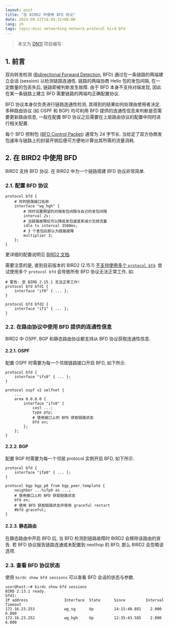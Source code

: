 ```yaml
---
layout: post
title: "在 BIRD2 中使用 BFD 协议"
date: 2024-09-22T18:04:31+08:00
lang: zh
tags: topic:misc networking network-protocol bird bfd
---
```


> 本文为 [DN11](https://dn11.top/) 项目编写.

## 1. 前言

双向转发检测 ([Bidirectional Forward Detection](https://datatracker.ietf.org/doc/html/rfc5880), BFD) 通过在一条链路的两端建立会话 (session) 以检测链路连通性. 链路的两端协商 Hello 包的发包间隔, 在一定数量的包丢失后, 链路即被判断发生故障. 由于 BFD 本身不支持对端发现, 因此在某一条链路上建立 BFD 需要链路的两端均正确配置协议.

BFD 协议本身仅负责进行链路连通性检测, 其得到的结果如何处理由使用者决定. 多种路由协议 (如 OSPF 和 BGP) 均可利用 BFD 提供的连通性信息来判断是否需要更新路由信息, 一般在配置 BFD 协议之后需要在上层路由协议的配置中同时进行相关配置.

每个 BFD 控制包 ([BFD Control Packet](https://datatracker.ietf.org/doc/html/rfc5880#section-4)) 通常为 24 字节长. 当给定了双方协商发包速率与链路上的封装开销后便可方便地计算出其所需的流量消耗.

## 2. 在 BIRD2 中使用 BFD

BIRD2 支持 BFD 协议. 在 BIRD2 中为一个链路搭建 BFD 协议非常简单.

<!-- seo-excerpt-separator -->

### 2.1. 配置 BFD 协议

```plain-text
protocol bfd {
    # 你的链路接口名称
    interface "wg_hgh" {
        # 同时设置期望的对端发包间隔与自己的发包间隔
        interval 2s;
        # 当链路故障后可以降低发包速度来减少无效流量
        idle tx interval 3500ms;
        # 3 个丢包后即认为链路故障
        multiplier 3;
    };
}
```

更详细的配置说明见 [BIRD2 文档](https://bird.network.cz/doc/bird-6.html#ss6.2).

需要注意的是, 直到目前版本的 BIRD2 (2.15.1) [不支持使用多个 `protocol bfd`](https://bird.network.cz/doc/bird-6.html#:~:text=Note%20that%20BFD%20implementation%20in%20BIRD%20is%20currently,at%20most%20one%20protocol%20instance.). 尝试使用多个 `protocol bfd` 会导致所有 BFD 协议无法正常工作, 如:

```plain-text
# 警告: 至 BIRD 2.15.1 无法正常工作!
protocol bfd bfd1 {
    interface "if0" { ... };
}

protocol bfd bfd2 {
    interface "if1" { ... };
}
```

### 2.2. 在路由协议中使用 BFD 提供的连通性信息

BIRD2 中 OSPF, BGP 和静态路由协议都支持从 BFD 协议获取连通性信息.

#### 2.2.1. OSPF

配置 OSPF 时需要为每一个邻居链路接口开启 BFD, 如下所示.

```plain-text
protocol bfd {
    interface "ifs0" { ... };
}

protocol ospf v2 selfnet {
    ...
    area 0.0.0.0 {
        interface "ifs0" {
            cost ...;
            type ptp;
            # 使用接口上的 BFD 获取链路状态
            bfd on;
        };
    };
}
```

#### 2.2.2. BGP

配置 BGP 时需要为每一个邻居 protocol 实例开启 BFD, 如下所示.

```plain-text
protocol bfd {
    interface "ifp0" { ... };
}

protocol bgp bgp_p0 from bgp_peer_template {
    neighbor ...%ifp0 as ...;
    # 使用接口上的 BFD 获取链路状态
    bfd on;
    # 使用 BFD 获取链路状态并使用 graceful restart
    #bfd graceful;
}
```

#### 2.2.3. 静态路由

在静态路由中开启 BFD 后, 当 BFD 检测到链路故障时 BIRD2 会移除该路由的宣告. 若 BFD 协议报告链路连通或未配置到 nexthop 的 BFD, 那么 BIRD2 会忽略该选项.

### 2.3. 查看 BFD 协议状态

使用 `birdc show bfd sessions` 可以查看 BFD 会话的状态与参数.

```plain-text
user@host:~# birdc show bfd sessions
BIRD 2.13.1 ready.
bfd1:
IP address                Interface  State      Since         Interval  Timeout
172.16.23.253             wg_sg      Up         14:15:40.881    2.000    6.000
172.16.23.252             wg_hgh     Up         12:35:43.585    2.000    6.000
```
